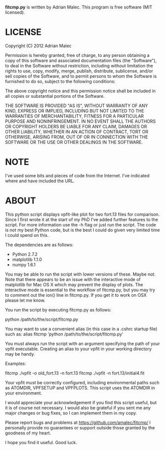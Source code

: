 **fitcmp.py** is written by Adrian Malec. This program is free software (MIT
licensed).

# LICENSE

Copyright (C) 2012 Adrian Malec

Permission is hereby granted, free of charge, to any person obtaining a copy
of this software and associated documentation files (the "Software"), to deal
in the Software without restriction, including without limitation the rights
to use, copy, modify, merge, publish, distribute, sublicense, and/or sell
copies of the Software, and to permit persons to whom the Software is
furnished to do so, subject to the following conditions:

The above copyright notice and this permission notice shall be included in all
copies or substantial portions of the Software.

THE SOFTWARE IS PROVIDED "AS IS", WITHOUT WARRANTY OF ANY KIND, EXPRESS OR
IMPLIED, INCLUDING BUT NOT LIMITED TO THE WARRANTIES OF MERCHANTABILITY,
FITNESS FOR A PARTICULAR PURPOSE AND NONINFRINGEMENT. IN NO EVENT SHALL THE
AUTHORS OR COPYRIGHT HOLDERS BE LIABLE FOR ANY CLAIM, DAMAGES OR OTHER
LIABILITY, WHETHER IN AN ACTION OF CONTRACT, TORT OR OTHERWISE, ARISING FROM,
OUT OF OR IN CONNECTION WITH THE SOFTWARE OR THE USE OR OTHER DEALINGS IN THE
SOFTWARE.

# NOTE

I've used some bits and pieces of code from the Internet. I've indicated where
and have included the URL.

# ABOUT

This python script displays vpfit-like plot for two fort.13 files for 
comparison. Since I first wrote it at the start of my PhD I've added further
features to the script. For more information use the -h flag or just run the
script. The code is not my best Python code, but is the best I could do given
very limited time I could spend on this.

The dependencies are as follows:
* Python 2.7.2
* matplotlib 1.1.0
* numpy 1.6.1

You may be able to run the script with lower versions of these. Maybe not.
Note that there appears to be an issue with the interactive mode of matplotlib
for Mac OS X which may prevent the display of plots. The interactive mode is
essential to the workflow of fitcmp.py, but you may try to comment out the
ion() line in fitcmp.py. If you get it to work on OSX please let me know.

You run the script by executing fitcmp.py as follows:

python /path/to/the/script/fitcmp.py

You may want to use a convenient alias (in this case in a .cshrc startup file)
such as:
alias fitcmp 'python /path/to/the/script/fitcmp.py' 

You must always run the script with an argument specifying the path of
your vpfit executable. Creating an alias to your vpfit in your working 
directory may be handy.

Examples:

fitcmp ./vpfit -o old_fort.13 -n fort.13
fitcmp ./vpfit -n fort.13/initial4.fit

Your vpfit must be correctly configured, including environmental paths such as
ATOMDIR, VPFSETUP and VPFPLOTS. This script uses the ATOMDIR in your
environment.

I would appreciate your acknowledgement if you find this script useful, but
it is of course not necessary. I would also be grateful if you sent me any 
major changes or bug fixes, so I can implement them in my copy.

Please report bugs and problems at https://github.com/amalec/fitcmp/
I personally provide no guarantees or support outside those granted by the 
goodness of my heart.

I hope you find it useful. Good luck. 